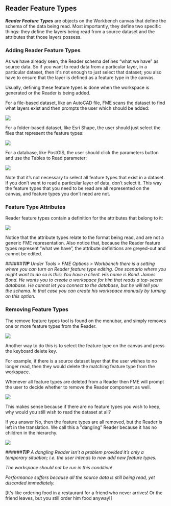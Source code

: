 ## Reader Feature Types ##
***Reader Feature Types*** are objects on the Workbench canvas that define the schema of the data being read. Most importantly, they define two specific things: they define the layers being read from a source dataset and the attributes that those layers possess.


### Adding Reader Feature Types ###
As we have already seen, the Reader schema defines “what we have” as source data. So if you want to read data from a particular layer, in a particular dataset, then it's not enough to just select that dataset; you also have to ensure that the layer is defined as a feature type in the canvas.

Usually, defining these feature types is done when the workspace is generated or the Reader is being added.

For a file-based dataset, like an AutoCAD file, FME scans the dataset to find what layers exist and then prompts the user which should be added:

![](https://raw.githubusercontent.com/FMEEvangelist/FME-Desktop-Basic-Training-Manual-Images/master/Img4.26.FeatureTypeSelectionDialog.jpg)

For a folder-based dataset, like Esri Shape, the user should just select the files that represent the feature types:

![](https://raw.githubusercontent.com/FMEEvangelist/FME-Desktop-Basic-Training-Manual-Images/master/Img4.27.FeatureTypesFolderDataset.jpg)

For a database, like PostGIS, the user should click the parameters button and use the Tables to Read parameter:

![](https://raw.githubusercontent.com/FMEEvangelist/FME-Desktop-Basic-Training-Manual-Images/master/Img4.28.FeatureTypesDatabaseTableSelect.jpg)

Note that it’s not necessary to select all feature types that exist in a dataset. If you don’t want to read a particular layer of data, don’t select it. This way the feature types that you need to be read are all represented on the canvas, and feature types you don’t need are not.


### Feature Type Attributes ###
Reader feature types contain a definition for the attributes that belong to it:

![](https://raw.githubusercontent.com/FMEEvangelist/FME-Desktop-Basic-Training-Manual-Images/master/Img4.29.FeatureTypeAttributes.jpg)

Notice that the attribute types relate to the format being read, and are not a generic FME representation. Also notice that, because the Reader feature types represent “what we have”, the attribute definitions are greyed-out and cannot be edited.

######***TIP***
*Under Tools > FME Options > Workbench there is a setting where you can turn on Reader feature type editing. One scenario where you might want to do so is this: You have a client. His name is Bond. James Bond. He wants you to create a workspace for him that reads a top-secret database. He cannot let you connect to the database, but he will tell you the schema. In that case you can create his workspace manually by turning on this option.*


### Removing Feature Types ###
The remove feature types tool is found on the menubar, and simply removes one or more feature types from the Reader.

![](https://raw.githubusercontent.com/FMEEvangelist/FME-Desktop-Basic-Training-Manual-Images/master/Img4.30.RemoveFeatureTypeMenubar.jpg)

Another way to do this is to select the feature type on the canvas and press the keyboard delete key.

For example, if there is a source dataset layer that the user wishes to no longer read, then they would delete the matching feature type from the workspace.

Whenever all feature types are deleted from a Reader then FME will prompt the user to decide whether to remove the Reader component as well.

![](https://raw.githubusercontent.com/FMEEvangelist/FME-Desktop-Basic-Training-Manual-Images/master/Img4.31.RemoveFeatureTypesWarning.jpg)

This makes sense because if there are no feature types you wish to keep, why would you still wish to read the dataset at all?

If you answer No, then the feature types are all removed, but the Reader is left in the translation. We call this a "dangling” Reader because it has no children in the hierarchy.

![](https://raw.githubusercontent.com/FMEEvangelist/FME-Desktop-Basic-Training-Manual-Images/master/Img4.32.DanglingReaderDiagram.jpg)

######***TIP***
*A dangling Reader isn’t a problem provided it’s only a temporary situation; i.e. the user intends to now add new feature types.*

*The workspace should not be run in this condition!*

*Performance suffers because all the source data is still being read, yet discarded immediately.*

[It's like ordering food in a restaurant for a friend who never arrives! Or the friend leaves, but you still order him food anyway!]